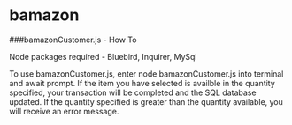 # bamazon

###bamazonCustomer.js - How To 

Node packages required - Bluebird, Inquirer, MySql

To use bamazonCustomer.js, enter node bamazonCustomer.js into terminal and await prompt. If the item you have selected is availble in the quantity specified, your transaction will be completed and the SQL database updated. If the quantity specified is greater than the quantity available, you will receive an error message.